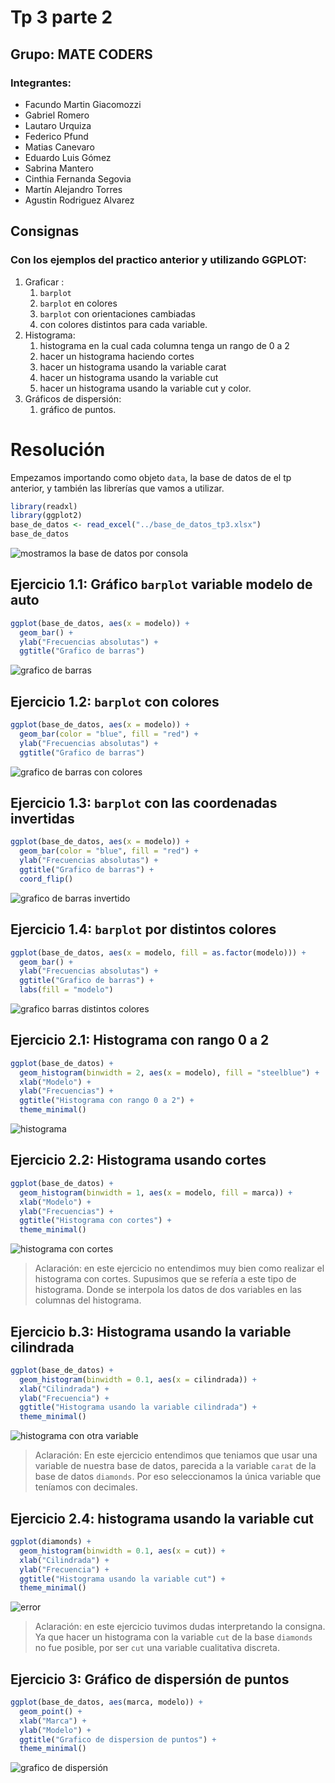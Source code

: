 # Tp 3 parte 2 

## Grupo: MATE CODERS

### Integrantes:

- Facundo Martin Giacomozzi
- Gabriel Romero
- Lautaro Urquiza
- Federico Pfund
- Matias Canevaro
- Eduardo Luis Gómez
- Sabrina Mantero
- Cinthia Fernanda Segovia
- Martín Alejandro Torres
- Agustin Rodriguez Alvarez


## Consignas

### Con los ejemplos del practico anterior y utilizando **GGPLOT**:
1. Graficar : 
    1. `barplot`
    2. `barplot` en colores
    3. `barplot` con orientaciones cambiadas
    4. con colores distintos para cada variable.
2. Histograma:
    1. histograma en la cual cada columna tenga un rango de 0 a 2
    2. hacer un histograma haciendo cortes
    3. hacer un histograma usando la variable carat
    4. hacer un histograma usando la variable cut
    5. hacer un histograma usando la variable cut y color.
3. Gráficos de dispersión: 
    1. gráfico de puntos.


# Resolución

Empezamos importando como objeto `data`, la base de datos de el tp anterior, y también las librerías que vamos a utilizar.

```r
library(readxl)
library(ggplot2)
base_de_datos <- read_excel("../base_de_datos_tp3.xlsx")
base_de_datos
```
![mostramos la base de datos por consola](./img/1_baseDeDatos.jpg)

## Ejercicio 1.1: Gráfico `barplot` variable modelo de auto

```r
ggplot(base_de_datos, aes(x = modelo)) +
  geom_bar() +
  ylab("Frecuencias absolutas") +
  ggtitle("Grafico de barras")
```

![grafico de barras](./img/2_ej1_1.jpeg)

##  Ejercicio 1.2: `barplot` con colores

```r
ggplot(base_de_datos, aes(x = modelo)) +
  geom_bar(color = "blue", fill = "red") +
  ylab("Frecuencias absolutas") +
  ggtitle("Grafico de barras")
```

![grafico de barras con colores](./img/3_ej1_2.jpeg)


## Ejercicio 1.3: `barplot` con las coordenadas invertidas

```r
ggplot(base_de_datos, aes(x = modelo)) +
  geom_bar(color = "blue", fill = "red") +
  ylab("Frecuencias absolutas") +
  ggtitle("Grafico de barras") +
  coord_flip()
```

![grafico de barras invertido](./img/4_ej_1_3.jpeg)

## Ejercicio 1.4: `barplot` por distintos colores 

```r
ggplot(base_de_datos, aes(x = modelo, fill = as.factor(modelo))) +
  geom_bar() +
  ylab("Frecuencias absolutas") +
  ggtitle("Grafico de barras") +
  labs(fill = "modelo")
```

![grafico barras distintos colores](./img/5_ej_1_4.jpeg)

## Ejercicio 2.1: Histograma con rango 0 a 2

```r
ggplot(base_de_datos) +
  geom_histogram(binwidth = 2, aes(x = modelo), fill = "steelblue") +
  xlab("Modelo") +
  ylab("Frecuencias") +
  ggtitle("Histograma con rango 0 a 2") +
  theme_minimal()
```

![histograma](./img/6_ej_2_1.jpeg)

## Ejercicio 2.2: Histograma usando cortes

```r
ggplot(base_de_datos) +
  geom_histogram(binwidth = 1, aes(x = modelo, fill = marca)) +
  xlab("Modelo") +
  ylab("Frecuencias") +
  ggtitle("Histograma con cortes") +
  theme_minimal()
```

![histograma con cortes](./img/7_ej_2_2.jpeg)

> Aclaración: en este ejercicio no entendimos muy bien como realizar el histograma con cortes. Supusimos que se refería a este tipo de histograma. Donde se interpola los datos de dos variables en las columnas del histograma.

## Ejercicio b.3: Histograma usando la variable cilindrada

```r
ggplot(base_de_datos) +
  geom_histogram(binwidth = 0.1, aes(x = cilindrada)) +
  xlab("Cilindrada") +
  ylab("Frecuencia") +
  ggtitle("Histograma usando la variable cilindrada") +
  theme_minimal()
```

![histograma con otra variable](./img/8_ej_2_3.jpeg)

> Aclaración: En este ejercicio entendimos que teniamos que usar una variable de nuestra base de datos, parecida a la variable `carat` de la base de datos `diamonds`. Por eso seleccionamos la única variable que teníamos con decimales.


## Ejercicio 2.4: histograma usando la variable cut

```r
ggplot(diamonds) +
  geom_histogram(binwidth = 0.1, aes(x = cut)) +
  xlab("Cilindrada") +
  ylab("Frecuencia") +
  ggtitle("Histograma usando la variable cut") +
  theme_minimal()
```

![error](./img/10ej2_4.jpg)

> Aclaración: en este ejercicio tuvimos dudas interpretando la consigna. Ya que hacer un histograma con la variable `cut` de la base `diamonds` no fue posible, por ser `cut` una variable cualitativa discreta.

## Ejercicio 3: Gráfico de dispersión de puntos

```r
ggplot(base_de_datos, aes(marca, modelo)) +
  geom_point() +
  xlab("Marca") +
  ylab("Modelo") +
  ggtitle("Grafico de dispersion de puntos") +
  theme_minimal()  
```

![grafico de dispersión](./img/11_ej_3.jpeg)

